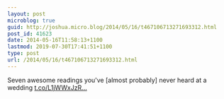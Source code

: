 ```yaml
---
layout: post
microblog: true
guid: http://joshua.micro.blog/2014/05/16/t467106713271693312.html
post_id: 41623
date: 2014-05-16T11:58:13+1100
lastmod: 2019-07-30T17:41:51+1100
type: post
url: /2014/05/16/t467106713271693312.html
---
```

Seven awesome readings you've [almost probably] never heard at a wedding [t.co/L1jWWxJzR...](http://t.co/L1jWWxJzRI)
